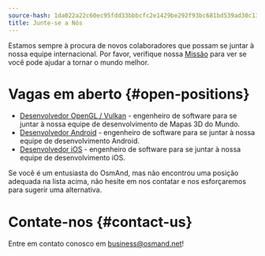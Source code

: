 ```yaml
---
source-hash: 1da022a22c60ec95fdd33bbbcfc2e1429be292f93bc681bd539ad30c139aacc4
title: Junte-se a Nós
---
```

Estamos sempre à procura de novos colaboradores que possam se juntar à nossa equipe internacional. Por favor, verifique nossa [Missão](./mission.md) para ver se você pode ajudar a tornar o mundo melhor.

# Vagas em aberto {#open-positions}

- [Desenvolvedor OpenGL / Vulkan](./opengl-vulkan-dev.md) - engenheiro de software para se juntar à nossa equipe de desenvolvimento de Mapas 3D do Mundo.
- [Desenvolvedor Android](./android-dev.md) - engenheiro de software para se juntar à nossa equipe de desenvolvimento Android.
- [Desenvolvedor iOS](./ios-dev.md) - engenheiro de software para se juntar à nossa equipe de desenvolvimento iOS.

Se você é um entusiasta do OsmAnd, mas não encontrou uma posição adequada na lista acima, não hesite em nos contatar e nos esforçaremos para sugerir uma alternativa.

# Contate-nos {#contact-us}

Entre em contato conosco em business@osmand.net!